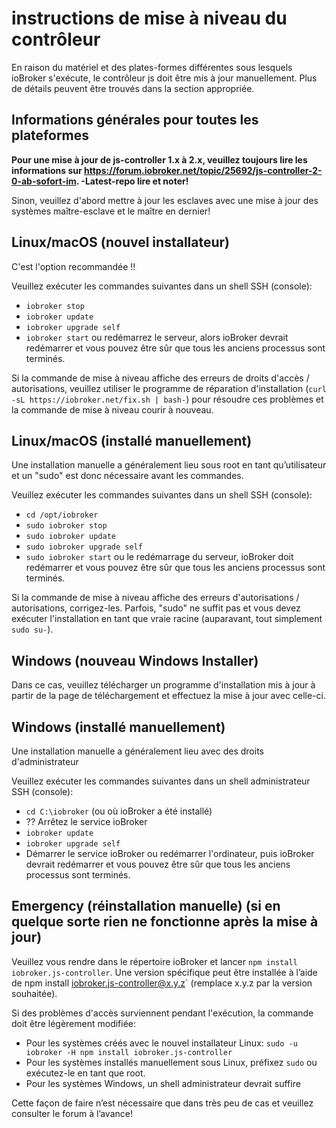 # instructions de mise à niveau du contrôleur

En raison du matériel et des plates-formes différentes sous lesquels ioBroker s'exécute, le contrôleur js doit être mis à jour manuellement. Plus de détails peuvent être trouvés dans la section appropriée.

## Informations générales pour toutes les plateformes

**Pour une mise à jour de js-controller 1.x à 2.x, veuillez toujours lire les informations sur https://forum.iobroker.net/topic/25692/js-controller-2-0-ab-sofort-im. -Latest-repo lire et noter!**

Sinon, veuillez d'abord mettre à jour les esclaves avec une mise à jour des systèmes maître-esclave et le maître en dernier!

## Linux/macOS (nouvel installateur)
C'est l'option recommandée !!

Veuillez exécuter les commandes suivantes dans un shell SSH (console):
* `iobroker stop`
* `iobroker update`
* `iobroker upgrade self`
* `iobroker start` ou redémarrez le serveur, alors ioBroker devrait redémarrer et vous pouvez être sûr que tous les anciens processus sont terminés.

Si la commande de mise à niveau affiche des erreurs de droits d'accès / autorisations, veuillez utiliser le programme de réparation d'installation (`curl -sL https://iobroker.net/fix.sh | bash-`) pour résoudre ces problèmes et la commande de mise à niveau courir à nouveau.

## Linux/macOS (installé manuellement)

Une installation manuelle a généralement lieu sous root en tant qu’utilisateur et un "sudo" est donc nécessaire avant les commandes.

Veuillez exécuter les commandes suivantes dans un shell SSH (console):
* `cd /opt/iobroker`
* `sudo iobroker stop`
* `sudo iobroker update`
* `sudo iobroker upgrade self`
* `sudo iobroker start` ou le redémarrage du serveur, ioBroker doit redémarrer et vous pouvez être sûr que tous les anciens processus sont terminés.

Si la commande de mise à niveau affiche des erreurs d'autorisations / autorisations, corrigez-les. Parfois, "sudo" ne suffit pas et vous devez exécuter l'installation en tant que vraie racine (auparavant, tout simplement `sudo su-`).

## Windows (nouveau Windows Installer)

Dans ce cas, veuillez télécharger un programme d'installation mis à jour à partir de la page de téléchargement et effectuez la mise à jour avec celle-ci.

## Windows (installé manuellement)
Une installation manuelle a généralement lieu avec des droits d'administrateur

Veuillez exécuter les commandes suivantes dans un shell administrateur SSH (console):
* `cd C:\iobroker` (ou où ioBroker a été installé)
* ?? Arrêtez le service ioBroker
* `iobroker update`
* `iobroker upgrade self`
* Démarrer le service ioBroker ou redémarrer l'ordinateur, puis ioBroker devrait redémarrer et vous pouvez être sûr que tous les anciens processus sont terminés.

## Emergency (réinstallation manuelle) (si en quelque sorte rien ne fonctionne après la mise à jour)
Veuillez vous rendre dans le répertoire ioBroker et lancer `npm install iobroker.js-controller`. Une version spécifique peut être installée à l’aide de npm install iobroker.js-controller@x.y.z` (remplace x.y.z par la version souhaitée).

Si des problèmes d'accès surviennent pendant l'exécution, la commande doit être légèrement modifiée:
* Pour les systèmes créés avec le nouvel installateur Linux: `sudo -u iobroker -H npm install iobroker.js-controller`
* Pour les systèmes installés manuellement sous Linux, préfixez `sudo` ou exécutez-le en tant que root.
* Pour les systèmes Windows, un shell administrateur devrait suffire

Cette façon de faire n’est nécessaire que dans très peu de cas et veuillez consulter le forum à l’avance!
